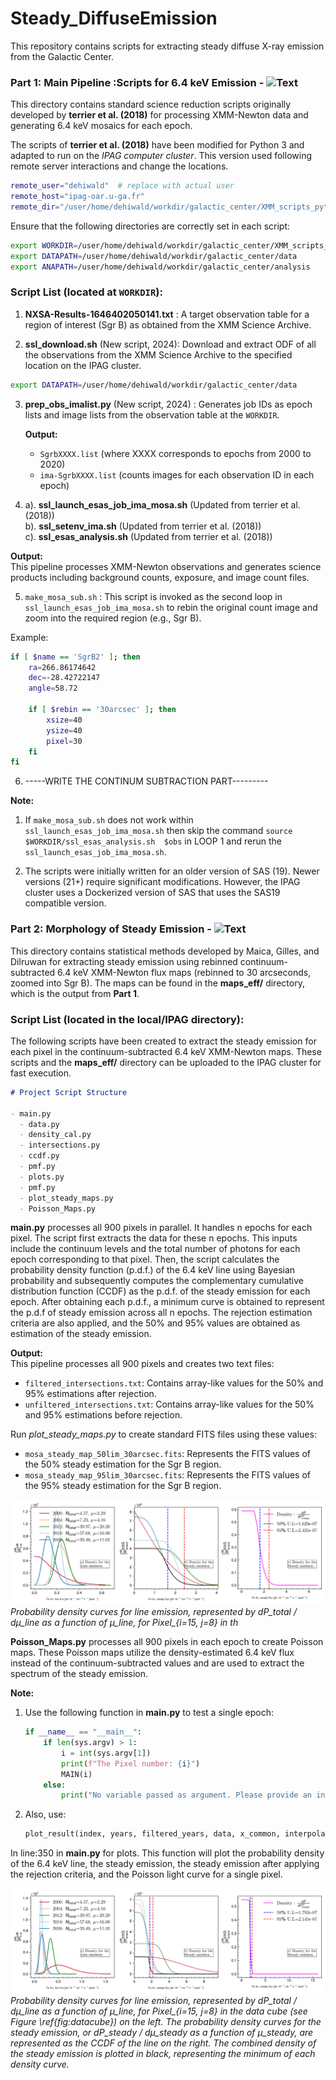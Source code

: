 
# Steady_DiffuseEmission
This repository contains scripts for extracting steady diffuse X-ray emission from the Galactic Center.


### Part 1: Main Pipeline :Scripts for 6.4 keV Emission - ![Text](https://img.shields.io/badge/Directory-ScriptsFor6.4keVEmission-red)


This directory contains standard science reduction scripts originally developed by **terrier et al. (2018)** for processing XMM-Newton data and generating 6.4 keV mosaics for each epoch.

The scripts of **terrier et al. (2018)** have been modified for Python 3 and adapted to run on the *IPAG computer cluster*. This version used following remote server interactions and change the locations. 


```bash
remote_user="dehiwald"  # replace with actual user
remote_host="ipag-oar.u-ga.fr"
remote_dir="/user/home/dehiwald/workdir/galactic_center/XMM_scripts_python"  # replace with the local directory 
```
Ensure that the following directories are correctly set in each script:

```bash
export WORKDIR=/user/home/dehiwald/workdir/galactic_center/XMM_scripts_python
export DATAPATH=/user/home/dehiwald/workdir/galactic_center/data
export ANAPATH=/user/home/dehiwald/workdir/galactic_center/analysis
```


### Script List (located at `WORKDIR`):
1. **NXSA-Results-1646402050141.txt** : A target observation table for a region of interest (Sgr B) as obtained from the XMM Science Archive.

2. **ssl_download.sh** (New script, 2024): Download and extract ODF of all the observations from the XMM Science Archive to the specified location on the IPAG cluster.

```bash
export DATAPATH=/user/home/dehiwald/workdir/galactic_center/data
```

3. **prep_obs_imalist.py** (New script, 2024) : Generates job IDs as epoch lists and image lists from the observation table at the `WORKDIR`.  

   **Output:**  
   - `SgrbXXXX.list` (where XXXX corresponds to epochs from 2000 to 2020)  
   - `ima-SgrbXXXX.list` (counts images for each observation ID in each epoch)

4. a). **ssl_launch_esas_job_ima_mosa.sh** (Updated from terrier et al. (2018))  
   b). **ssl_setenv_ima.sh** (Updated from terrier et al. (2018))  
   c). **ssl_esas_analysis.sh** (Updated from terrier et al. (2018))  
  
 **Output:**  
   This pipeline processes XMM-Newton observations and generates science products including background counts, exposure, and image count files.


5. `make_mosa_sub.sh` : This script is invoked as the second loop in `ssl_launch_esas_job_ima_mosa.sh` to rebin the original count image and zoom into the required region (e.g., Sgr B). 

Example:

```bash
if [ $name == 'SgrB2' ]; then
    ra=266.86174642
    dec=-28.42722147
    angle=58.72

    if [ $rebin == '30arcsec' ]; then
        xsize=40
        ysize=40
        pixel=30
    fi
fi
```

6. -----WRITE THE CONTINUM SUBTRACTION PART---------



**Note:**  

1. If `make_mosa_sub.sh`  does not work within `ssl_launch_esas_job_ima_mosa.sh` then skip the command `source $WORKDIR/ssl_esas_analysis.sh  $obs` in LOOP 1 and rerun the  `ssl_launch_esas_job_ima_mosa.sh`. 


2. The scripts were initially written for an older version of SAS (19). Newer versions (21+) require significant modifications. However, the IPAG cluster uses a Dockerized version of SAS that uses the SAS19 compatible version.



### Part 2: Morphology of Steady Emission - ![Text](https://img.shields.io/badge/Directory-ScriptsForSteadyEmission-blue)

This directory contains statistical methods developed by Maica, Gilles, and Dilruwan for extracting steady emission using rebinned continuum-subtracted 6.4 keV XMM-Newton flux maps (rebinned to 30 arcseconds, zoomed into Sgr B). The maps can be found in the **maps_eff/** directory, which is the output from **Part 1**.

### Script List (located in the local/IPAG directory):

The following scripts have been created to extract the steady emission for each pixel in the continuum-subtracted 6.4 keV XMM-Newton maps. These scripts and the **maps_eff/** directory can be uploaded to the IPAG cluster for fast execution.

```markdown
# Project Script Structure

- main.py
  - data.py
  - density_cal.py
  - intersections.py
  - ccdf.py
  - pmf.py
  - plots.py
  - pmf.py
  - plot_steady_maps.py
  - Poisson_Maps.py
```

 **main.py** processes all 900 pixels in parallel. It handles n epochs for each pixel. The script first extracts the data for these n epochs. This inputs include the continuum levels and the total number of photons for each epoch corresponding to that pixel. Then, the script calculates the probability density function (p.d.f.) of the 6.4 keV line using Bayesian probability and subsequently computes the complementary cumulative distribution function (CCDF) as the p.d.f. of the steady emission for each epoch. After obtaining each p.d.f., a minimum curve is obtained to represent the p.d.f of steady emission across all n epochs. The rejection estimation criteria are also applied, and the 50% and 95% values are obtained as estimation of the steady emission.

**Output:**  
This pipeline processes all 900 pixels and creates two text files: 
- `filtered_intersections.txt`: Contains array-like values for the 50% and 95% estimations after rejection.
- `unfiltered_intersections.txt`: Contains array-like values for the 50% and 95% estimations before rejection.

Run *plot_steady_maps.py* to create standard FITS files using these values:

- `mosa_steady_map_50lim_30arcsec.fits`: Represents the FITS values of the 50% steady estimation for the Sgr B region.
- `mosa_steady_map_95lim_30arcsec.fits`: Represents the FITS values of the 95% steady estimation for the Sgr B region.


![Steady Map](Documentation/Images/graph_decreasing_density.png)
*Probability density curves for line emission, represented by dP_total / dμ_line as a function of μ_line, for Pixel_{i=15, j=8} in th*


**Poisson_Maps.py** processes all 900 pixels in each epoch to create Poisson maps. These Poisson maps utilize the density-estimated 6.4 keV flux instead of the continuum-subtracted values and are used to extract the spectrum of the steady emission.

**Note:**

1. Use the following function in **main.py** to test a single epoch:

    ```python
    if __name__ == "__main__":
        if len(sys.argv) > 1:
            i = int(sys.argv[1])
            print(f"The Pixel number: {i}")
            MAIN(i)
        else:
            print("No variable passed as argument. Please provide an index value.")
    ```

2. Also, use:

    ```python
    plot_result(index, years, filtered_years, data, x_common, interpolated_y_values, x_common_filtered, interpolated_y_values_filtered, old_intersections, new_intersections)
    ```

In line:350 in **main.py** for plots. This function will plot the probability density of the 6.4 keV line, the steady emission, the steady emission after applying the rejection criteria, and the Poisson light curve for a single pixel.


![Probability Density Curves](Documentation/Images/graph_rand_density.png)
*Probability density curves for line emission, represented by dP_total / dμ_line as a function of μ_line, for Pixel_{i=15, j=8} in the data cube (see Figure \ref{fig:datacube}) on the left. The probability density curves for the steady emission, or dP_steady / dμ_steady as a function of μ_steady, are represented as the CCDF of the line on the right. The combined density of the steady emission is plotted in black, representing the minimum of each density curve.*

